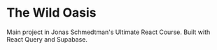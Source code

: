 # The Wild Oasis

Main project in Jonas Schmedtman's Ultimate React Course. Built with React Query and Supabase.
